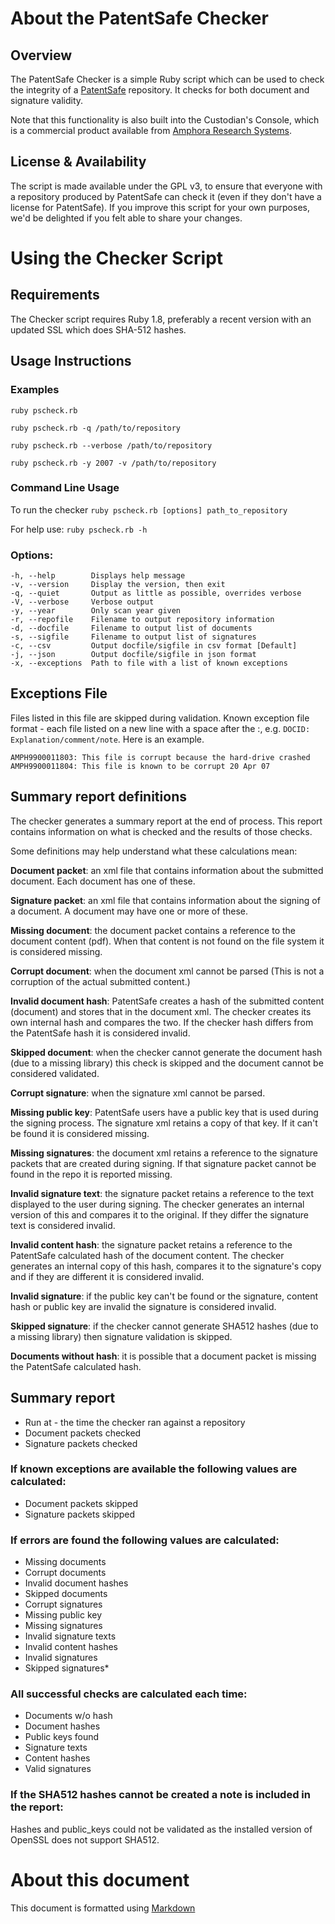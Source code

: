# About the PatentSafe Checker

## Overview

The PatentSafe Checker is a simple Ruby script which can be used to check the
integrity of a [PatentSafe](http://www.amphora-research.com/products/patentsafe.html)
repository. It checks for both document and signature validity.

Note that this functionality is also built into the Custodian's Console, which
is a commercial product available from
[Amphora Research Systems](http://www.amphora-research.com/corporate/contactUs.html).


## License & Availability

The script is made available under the GPL v3, to ensure that everyone with a
repository produced by PatentSafe can check it (even if they don't have a
license for PatentSafe). If you improve this script for your own purposes,
we'd be delighted if you felt able to share your changes.


# Using the Checker Script

## Requirements

The Checker script requires Ruby 1.8, preferably a recent version with an
updated SSL which does SHA-512 hashes.


## Usage Instructions

### Examples

    ruby pscheck.rb

    ruby pscheck.rb -q /path/to/repository

    ruby pscheck.rb --verbose /path/to/repository

    ruby pscheck.rb -y 2007 -v /path/to/repository


### Command Line Usage

To run the checker `ruby pscheck.rb [options] path_to_repository`


For help use: `ruby pscheck.rb -h`

### Options:

    -h, --help        Displays help message
    -v, --version     Display the version, then exit
    -q, --quiet       Output as little as possible, overrides verbose
    -V, --verbose     Verbose output
    -y, --year        Only scan year given
    -r, --repofile    Filename to output repository information
    -d, --docfile     Filename to output list of documents
    -s, --sigfile     Filename to output list of signatures
    -c, --csv         Output docfile/sigfile in csv format [Default]
    -j, --json        Output docfile/sigfile in json format
    -x, --exceptions  Path to file with a list of known exceptions


## Exceptions File

Files listed in this file are skipped during validation. Known exception file
format - each file listed on a new line with a space after the :, e.g.
`DOCID: Explanation/comment/note`. Here is an example.

    AMPH9900011803: This file is corrupt because the hard-drive crashed
    AMPH9900011804: This file is known to be corrupt 20 Apr 07

## Summary report definitions

 The checker generates a summary report at the end of process. This report
 contains information on what is checked and the results of those checks.

 Some definitions may help understand what these calculations mean:

 **Document packet**: an xml file that contains information about the
 submitted document. Each document has one of these.

 **Signature packet**: an xml file that contains information about the signing
 of a document. A document may have one or more of these.

 **Missing document**: the document packet contains a reference to the 
 document content (pdf). When that content is not found on the file system it 
 is considered missing.

 **Corrupt document**: when the document xml cannot be parsed (This is not
 a corruption of the actual submitted content.)

 **Invalid document hash**: PatentSafe creates a hash of the submitted content
 (document) and stores that in the document xml. The checker creates
 its own internal hash and compares the two. If the checker hash differs
 from the PatentSafe hash it is considered invalid.

 **Skipped document**: when the checker cannot generate the document hash
 (due to a missing library) this check is skipped and the document
 cannot be considered validated.

 **Corrupt signature**: when the signature xml cannot be parsed.

 **Missing public key**: PatentSafe users have a public key that is used
 during the signing process. The signature xml retains a copy of that
 key. If it can't be found it is considered missing.

 **Missing signatures**: the document xml retains a reference to the signature
 packets that are created during signing. If that signature packet cannot
 be found in the repo it is reported missing.

 **Invalid signature text**: the signature packet retains a reference to the
 text displayed to the user during signing. The checker generates an
 internal version of this and compares it to the original. If they differ
 the signature text is considered invalid.

 **Invalid content hash**: the signature packet retains a reference to the
 PatentSafe calculated hash of the document content. The checker generates
 an internal copy of this hash, compares it to the signature's copy and if
 they are different it is considered invalid.

 **Invalid signature**: if the public key can't be found or the signature,
 content hash or public key are invalid the signature is considered invalid.

 **Skipped signature**: if the checker cannot generate SHA512 hashes (due to a
 missing library) then signature validation is skipped.

 **Documents without hash**: it is possible that a document packet is missing
 the PatentSafe calculated hash.


## Summary report

  * Run at - the time the checker ran against a repository
  * Document packets checked
  * Signature packets checked

### If known exceptions are available the following values are calculated:

  * Document packets skipped
  * Signature packets skipped

### If errors are found the following values are calculated:

  * Missing documents
  * Corrupt documents
  * Invalid document hashes
  * Skipped documents
  * Corrupt signatures
  * Missing public key
  * Missing signatures
  * Invalid signature texts
  * Invalid content hashes
  * Invalid signatures
  * Skipped signatures*

### All successful checks are calculated each time:

  * Documents w/o hash
  * Document hashes
  * Public keys found
  * Signature texts
  * Content hashes
  * Valid signatures

### If the SHA512  hashes cannot be created a note is included in the report:

  Hashes and public_keys could not be validated as the installed
  version of OpenSSL does not support SHA512.

# About this document

This document is formatted using
[Markdown](http://daringfireball.net/projects/markdown/)